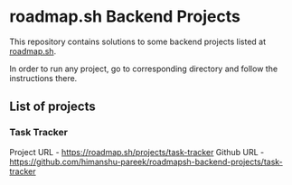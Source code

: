 # roadmap.sh Backend Projects

This repository contains solutions to some backend projects listed at [roadmap.sh](https://roadmap.sh/backend/projects).

In order to run any project, go to corresponding directory and follow the instructions there.

## List of projects

### Task Tracker

Project URL - https://roadmap.sh/projects/task-tracker
Github URL - https://github.com/himanshu-pareek/roadmapsh-backend-projects/task-tracker

